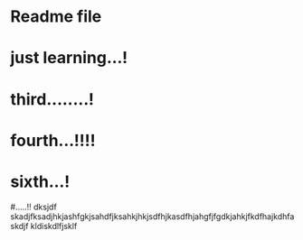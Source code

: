 # Readme file


# just learning...! 

#  third........!
# 	fourth...!!!!

# sixth...!
#.....!!
dksjdf
skadjfksadjhkjashfgkjsahdfjksahkjhkjsdfhjkasdfhjahgfjfgdkjahkjfkdfhajkdhfaskdjf
kldiskdlfjsklf

